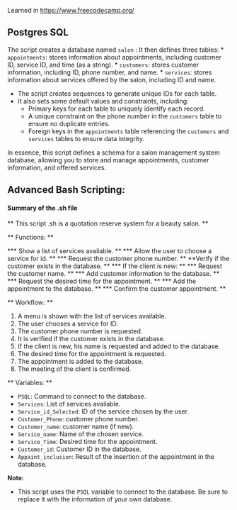 Learned in https://www.freecodecamp.org/
## Postgres SQL

The script creates a database named `salon` :
 It then defines three tables:
    * `appointments`: stores information about appointments, including customer ID, service ID, and time (as a string).
    * `customers`: stores customer information, including ID, phone number, and name.
    * `services`: stores information about services offered by the salon, including ID and name.
* The script creates sequences to generate unique IDs for each table.
* It also sets some default values and constraints, including:
    * Primary keys for each table to uniquely identify each record.
    * A unique constraint on the phone number in the `customers` table to ensure no duplicate entries.
    * Foreign keys in the `appointments` table referencing the `customers` and `services` tables to ensure data integrity.

In essence, this script defines a schema for a salon management system database, allowing you to store and manage appointments, customer information, and offered services.

## Advanced Bash Scripting: 

#### Summary of the .sh file

** This script .sh is a quotation reserve system for a beauty salon. **

** Functions: **

*** Show a list of services available. **
*** Allow the user to choose a service for id. **
*** Request the customer phone number. **
**Verify if the customer exists in the database. **
*** If the client is new: **
     *** Request the customer name. **
     *** Add customer information to the database. **
*** Request the desired time for the appointment. **
*** Add the appointment to the database. **
*** Confirm the customer appointment. **

** Workflow: **

1. A menu is shown with the list of services available.
2. The user chooses a service for ID.
3. The customer phone number is requested.
4. It is verified if the customer exists in the database.
5. If the client is new, his name is requested and added to the database.
6. The desired time for the appointment is requested.
7. The appointment is added to the database.
8. The meeting of the client is confirmed.

** Variables: **

* `PSQL`: Command to connect to the database.
* `Services`: List of services available.
* `Service_id_Selected`: ID of the service chosen by the user.
* `Customer_Phone`: customer phone number.
* `Customer_name`: customer name (if new).
* `Service_name`: Name of the chosen service.
* `Service_Time`: Desired time for the appointment.
* `Customer_id`: Customer ID in the database.
* `Appaint_inclusion`: Result of the insertion of the appointment in the database.

**Note:**

* This script uses the `PSQL` variable to connect to the database. Be sure to replace it with the information of your own database.
